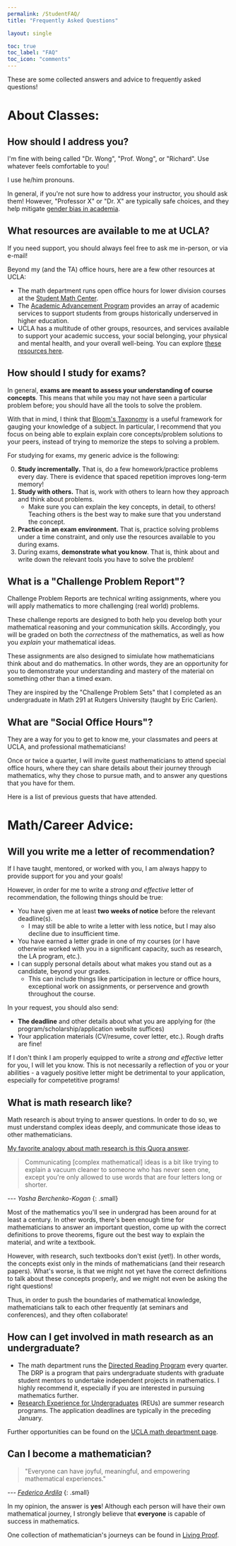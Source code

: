```yaml
---
permalink: /StudentFAQ/
title: "Frequently Asked Questions"

layout: single

toc: true
toc_label: "FAQ"
toc_icon: "comments"
---
```


These are some collected answers and advice to frequently asked questions!

<!--end_excerpt-->


# About Classes:

## How should I address you?

I'm fine with being called "Dr. Wong", "Prof. Wong", or "Richard".  Use whatever feels comfortable to you!  

I use he/him pronouns.

In general, if you're not sure how to address your instructor, you should ask them! However, "Professor X" or "Dr. X" are typically safe choices, and they help mitigate [gender bias in academia](https://www.ncbi.nlm.nih.gov/pmc/articles/PMC6048538/pdf/pnas.201805284.pdf).

## What resources are available to me at UCLA?

If you need support, you should always feel free to ask me in-person, or via e-mail!

Beyond my (and the TA) office hours, here are a few other resources at UCLA:

* The math department runs open office hours for lower division courses at the [Student Math Center](https://ww3.math.ucla.edu/student-math-center/).
* The [Academic Advancement Program](https://www.aap.ucla.edu/about-aap/becoming-an-aap-member/) provides an array of academic services to support students from groups historically underserved in higher education.
* UCLA has a multitude of other groups, resources, and services available to support your academic success, your social belonging, your physical and mental health, and your overall well-being. You can explore [these resources here](https://docs.google.com/document/d/1K086I03xtvgumRBio1sA8pVfpeb-w-r4TPMvbcsJ0tw/edit).

## How should I study for exams?

In general, **exams are meant to assess your understanding of course concepts**.  This means that while you may not have seen a particular problem before; you should have all the tools to solve the problem.

With that in mind, I think that [Bloom's Taxonomy](https://cft.vanderbilt.edu/guides-sub-pages/blooms-taxonomy/) is a useful framework for gauging your knowledge of a subject.  In particular, I recommend that you focus on being able to explain explain core concepts/problem solutions to your peers, instead of trying to memorize the steps to solving a problem.

For studying for exams, my generic advice is the following:

0. **Study incrementally.**  That is, do a few homework/practice problems every day.  There is evidence that spaced repetition improves long-term memory!
0. **Study with others.**  That is, work with others to learn how they approach and think about problems.  
	* Make sure you can explain the key concepts, in detail, to others!  Teaching others is the best way to make sure that you understand the concept.
0. **Practice in an exam environment.** That is, practice solving problems under a time constraint, and only use the resources available to you during exams.
0. During exams, **demonstrate what you know**.  That is, think about and write down the relevant tools you have to solve the problem!


## What is a "Challenge Problem Report"?

Challenge Problem Reports are technical writing assignments, where you will apply mathematics to more challenging (real world) problems. 

These challenge reports are designed to both help you develop both your mathematical reasoning and your communication skills. Accordingly, you will be graded on both the *correctness* of the mathematics, as well as how you *explain* your mathematical ideas.

These assignments are also designed to simiulate how mathematicians think about and do mathematics.  In other words, they are an opportunity for you to demonstrate your understanding and mastery of the material on something other than a timed exam.

They are inspired by the "Challenge Problem Sets" that I completed as an undergraduate in Math 291 at Rutgers University (taught by Eric Carlen).

## What are "Social Office Hours"?

They are a way for you to get to know me, your classmates and peers at UCLA, and professional mathematicians!

Once or twice a quarter, I will invite guest mathematicians to attend special office hours, where they can share details about their journey through mathematics, why they chose to pursue math, and to answer any questions that you have for them.

Here is a list of previous guests that have attended.

# Math/Career Advice:

## Will you write me a letter of recommendation?

If I have taught, mentored, or worked with you, I am always happy to provide support for you and your goals! 

However, in order for me to write a *strong and effective* letter of recommendation, the following things should be true:

* You have given me at least **two weeks of notice** before the relevant deadline(s).
	* I may still be able to write a letter with less notice, but I may also decline due to insufficient time.
* You have earned a letter grade in one of my courses (or I have otherwise worked with you in a significant capacity, such as research, the LA program, etc.).
* I can supply personal details about what makes you stand out as a candidate, beyond your grades.  
	* This can include things like participation in lecture or office hours, exceptional work on assignments, or perservence and growth throughout the course.

In your request, you should also send:

* **The deadline** and other details about what you are applying for (the program/scholarship/application website suffices)
* Your application materials (CV/resume, cover letter, etc.). Rough drafts are fine! 

If I don't think I am properly equipped to write a *strong and effective* letter for you, I will let you know.  This is not necessarily a reflection of you or your abilities - a vaguely positive letter might be detrimental to your application, especially for competetitive programs!

## What is math research like?

Math research is about trying to answer questions.  In order to do so, we must understand complex ideas deeply, and communicate those ideas to other mathematicians.

[My favorite analogy about math research is this Quora answer](https://www.quora.com/Mathematics/What-do-grad-students-in-math-do-all-day-Do-they-just-sit-at-their-desk-and-think/answer/Yasha-Berchenko-Kogan).

> Communicating [complex mathematical] ideas is a bit like trying to explain a vacuum cleaner to someone who has never seen one, except you're only allowed to use words that are four letters long or shorter.

<cite>--- Yasha Berchenko-Kogan</cite>
{: .small} 

Most of the mathematics you'll see in undergrad has been around for at least a century.  In other words, there's been enough time for mathematicians to answer an important question, come up with the correct definitions to prove theorems, figure out the best way to explain the material, and write a textbook. 

However, with research, such textbooks don't exist (yet!).  In other words, the concepts exist only in the minds of mathematicians (and their research papers).  What's worse, is that we might not yet have the correct definitions to talk about these concepts properly, and we might not even be asking the right questions!  

Thus, in order to push the boundaries of mathematical knowledge, mathematicians talk to each other frequently (at seminars and conferences), and they often collaborate!

## How can I get involved in math research as an undergraduate?

* The math department runs the [Directed Reading Program](https://www.math.ucla.edu/~drp/) every quarter.  The DRP is a program that pairs undergraduate students with graduate student mentors to undertake independent projects in mathematics. I highly recommend it, especially if you are interested in pursuing mathematics further.
* [Research Experience for Undergraduates](https://sites.google.com/view/mathreu) (REUs) are summer research programs.  The application deadlines are typically in the preceding January.

Further opportunities can be found on the [UCLA math department page](https://ww3.math.ucla.edu/opportunities/).

## Can I become a mathematician?

>"Everyone can have joyful, meaningful, and empowering mathematical experiences."

<cite>--- [Federico Ardila](http://fardila.com/)</cite>
{: .small} 

In my opinion, the answer is **yes**!  Although each person will have their own mathematical journey, I strongly believe that **everyone** is capable of success in mathematics.

One collection of mathematician's journeys can be found in [Living Proof](https://www.maa.org/press/ebooks/living-proof-stories-of-resilience-along-the-mathematical-journey-2).